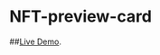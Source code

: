 # NFT-preview-card


##[Live Demo](https://i-fahd.github.io/NFT-preview-card/ 'NFT preview card').

